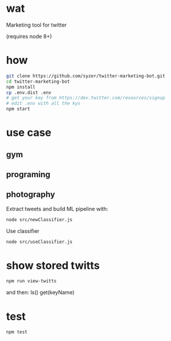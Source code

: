 # wat

Marketing tool for twitter

(requires node 8+)

# how

```bash
git clone https://github.com/syzer/twitter-marketing-bot.git
cd twitter-marketing-bot
npm install
cp .env.dist .env
# get your key from https://dev.twitter.com/resources/signup
# edit .env with all the kys 
npm start
```

# use case
## gym
## programing
## photography

Extract tweets and build ML pipeline with:
```bash
node src/newClassifier.js
```

Use classifier
```bash
node src/useClassifier.js
```

# show stored twitts 

```bash
npm run view-twitts
```
and then:
ls()
get(keyName)

# test
```bash
npm test
```
